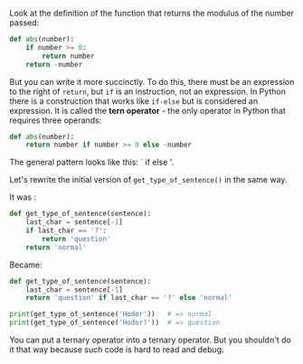 
Look at the definition of the function that returns the modulus of the number passed:

```python
def abs(number):
    if number >= 0:
        return number
    return -number
```

But you can write it more succinctly. To do this, there must be an expression to the right of `return`, but `if` is an instruction, not an expression. In Python there is a construction that works like `if-else` but is considered an expression. It is called the **tern operator** - the only operator in Python that requires three operands:

```python
def abs(number):
    return number if number >= 0 else -number
```

The general pattern looks like this: `<expression on true> if <predicate> else <expression on false>'.

Let's rewrite the initial version of `get_type_of_sentence()` in the same way.

It was :

```python
def get_type_of_sentence(sentence):
    last_char = sentence[-1]
    if last_char == '?':
        return 'question'
    return 'normal'
```

Became:

```python
def get_type_of_sentence(sentence):
    last_char = sentence[-1]
    return 'question' if last_char == '?' else 'normal'

print(get_type_of_sentence('Hodor'))   # => normal
print(get_type_of_sentence('Hodor?'))  # => question
```

You can put a ternary operator into a ternary operator. But you shouldn't do it that way because such code is hard to read and debug.
